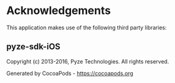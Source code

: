 # Acknowledgements
This application makes use of the following third party libraries:

## pyze-sdk-iOS

Copyright (c) 2013-2016, Pyze Technologies.
All rights reserved.

Generated by CocoaPods - https://cocoapods.org
